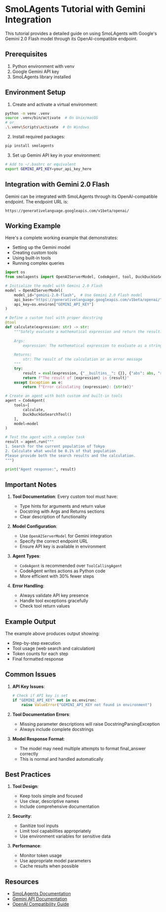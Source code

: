 # SmoLAgents Tutorial with Gemini Integration

This tutorial provides a detailed guide on using SmoLAgents with Google's Gemini 2.0 Flash model through its OpenAI-compatible endpoint.

## Prerequisites

1. Python environment with venv
2. Google Gemini API key
3. SmoLAgents library installed

## Environment Setup

1. Create and activate a virtual environment:
```bash
python -m venv .venv
source .venv/bin/activate  # On Unix/macOS
# or
.\.venv\Scripts\activate  # On Windows
```

2. Install required packages:
```bash
pip install smolagents
```

3. Set up Gemini API key in your environment:
```bash
# Add to ~/.bashrc or equivalent
export GEMINI_API_KEY=your_api_key_here
```

## Integration with Gemini 2.0 Flash

Gemini can be integrated with SmoLAgents through its OpenAI-compatible endpoint. The endpoint URL is:
```
https://generativelanguage.googleapis.com/v1beta/openai/
```

## Working Example

Here's a complete working example that demonstrates:
- Setting up the Gemini model
- Creating custom tools
- Using built-in tools
- Running complex queries

```python
import os
from smolagents import OpenAIServerModel, CodeAgent, tool, DuckDuckGoSearchTool

# Initialize the model with Gemini 2.0 Flash
model = OpenAIServerModel(
    model_id="gemini-2.0-flash",  # Use Gemini 2.0 Flash model
    api_base="https://generativelanguage.googleapis.com/v1beta/openai/",
    api_key=os.environ["GEMINI_API_KEY"]
)

# Define a custom tool with proper docstring
@tool
def calculate(expression: str) -> str:
    """Safely evaluate a mathematical expression and return the result.
    
    Args:
        expression: The mathematical expression to evaluate as a string (e.g., '2 + 2')
    
    Returns:
        str: The result of the calculation or an error message
    """
    try:
        result = eval(expression, {"__builtins__": {}}, {"abs": abs, "round": round})
        return f"The result of {expression} is {result}"
    except Exception as e:
        return f"Error calculating {expression}: {str(e)}"

# Create an agent with both custom and built-in tools
agent = CodeAgent(
    tools=[
        calculate,
        DuckDuckGoSearchTool()
    ],
    model=model
)

# Test the agent with a complex task
result = agent.run("""
1. Search for the current population of Tokyo
2. Calculate what would be 0.1% of that population
Please provide both the search results and the calculation.
""")

print("Agent response:", result)
```

## Important Notes

1. **Tool Documentation**: Every custom tool must have:
   - Type hints for arguments and return value
   - Docstring with Args and Returns sections
   - Clear description of functionality

2. **Model Configuration**:
   - Use `OpenAIServerModel` for Gemini integration
   - Specify the correct endpoint URL
   - Ensure API key is available in environment

3. **Agent Types**:
   - `CodeAgent` is recommended over `ToolCallingAgent`
   - CodeAgent writes actions as Python code
   - More efficient with 30% fewer steps

4. **Error Handling**:
   - Always validate API key presence
   - Handle tool exceptions gracefully
   - Check tool return values

## Example Output

The example above produces output showing:
- Step-by-step execution
- Tool usage (web search and calculation)
- Token counts for each step
- Final formatted response

## Common Issues

1. **API Key Issues**:
   ```python
   # Check if API key is set
   if "GEMINI_API_KEY" not in os.environ:
       raise ValueError("GEMINI_API_KEY not found in environment")
   ```

2. **Tool Documentation Errors**:
   - Missing parameter descriptions will raise DocstringParsingException
   - Always include complete docstrings

3. **Model Response Format**:
   - The model may need multiple attempts to format final_answer correctly
   - This is normal and handled automatically

## Best Practices

1. **Tool Design**:
   - Keep tools simple and focused
   - Use clear, descriptive names
   - Include comprehensive documentation

2. **Security**:
   - Sanitize tool inputs
   - Limit tool capabilities appropriately
   - Use environment variables for sensitive data

3. **Performance**:
   - Monitor token usage
   - Use appropriate model parameters
   - Cache results when possible

## Resources

- [SmoLAgents Documentation](https://huggingface.co/docs/smolagents/index)
- [Gemini API Documentation](https://ai.google.dev/docs)
- [OpenAI Compatibility Guide](https://ai.google.dev/docs/openai_compatibility)